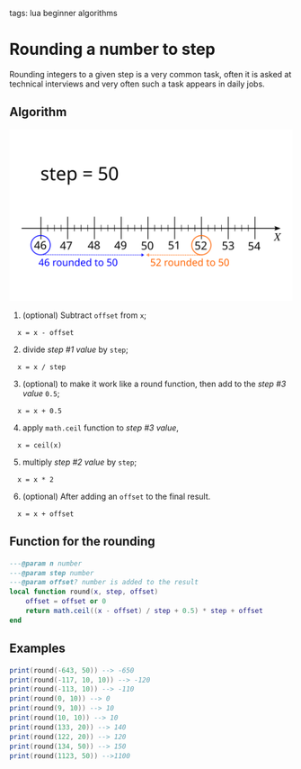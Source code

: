 <!-- Description: Rounding integers to a given step is a very common task, sometimes asked at technical interviews and very often such a task appears in daily jobs. -->

tags: lua beginner algorithms

# Rounding a number to step

Rounding integers to a given step is a very common task, often it is asked at
technical interviews and very often such a task appears in daily jobs.

## Algorithm

![Figure 01: Rounding to step ](/assets/img/rounding-step.svg)

1. (optional) Subtract `offset` from `x`;
  ```text
    x = x - offset
  ```
2. divide *step #1 value* by `step`;
  ```text
    x = x / step
  ```
3. (optional) to make it work like a round function, then add to the *step
  #3 value* `0.5`; 
  ```text
    x = x + 0.5
  ```
4. apply `math.ceil` function to *step #3 value*, 
  ```text
    x = ceil(x)
  ```
5. multiply *step #2 value* by `step`;
  ```text
    x = x * 2
  ```
6. (optional) After adding an `offset` to the final result.
  ```text
    x = x + offset
  ```

## Function for the rounding

```lua
---@param n number
---@param step number
---@param offset? number is added to the result
local function round(x, step, offset)
	offset = offset or 0
	return math.ceil((x - offset) / step + 0.5) * step + offset
end
```

## Examples

```lua
print(round(-643, 50)) --> -650
print(round(-117, 10, 10)) --> -120
print(round(-113, 10)) --> -110
print(round(0, 10)) --> 0
print(round(9, 10)) --> 10
print(round(10, 10)) --> 10
print(round(133, 20)) --> 140
print(round(122, 20)) --> 120
print(round(134, 50)) --> 150
print(round(1123, 50)) -->1100
```